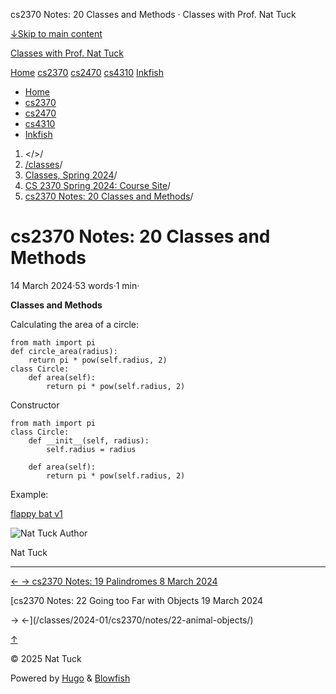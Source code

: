 




cs2370 Notes: 20 Classes and Methods · Classes with Prof. Nat Tuck






















[↓Skip to main content](#main-content)

[Classes with Prof. Nat Tuck](/)

[Home](/)
[cs2370](/classes/2025-01/cs2370/)
[cs2470](/classes/2025-01/cs2470/)
[cs4310](/classes/2025-01/cs4310/)
[Inkfish](https://inkfish.homework.quest/)









* [Home](/)
* [cs2370](/classes/2025-01/cs2370/)
* [cs2470](/classes/2025-01/cs2470/)
* [cs4310](/classes/2025-01/cs4310/)
* [Inkfish](https://inkfish.homework.quest/)





1. </>/
2. [/classes](/classes/)/
3. [Classes, Spring 2024](/classes/2024-01/)/
4. [CS 2370 Spring 2024: Course Site](/classes/2024-01/cs2370/)/
5. [cs2370 Notes: 20 Classes and Methods](/classes/2024-01/cs2370/notes/20-classes-methods/)/

cs2370 Notes: 20 Classes and Methods
====================================

14 March 2024·53 words·1 min·





**Classes and Methods**

Calculating the area of a circle:

```
from math import pi
def circle_area(radius):
    return pi * pow(self.radius, 2)
class Circle:
    def area(self):
        return pi * pow(self.radius, 2)

```

Constructor

```
from math import pi
class Circle:
    def __init__(self, radius):
        self.radius = radius
    
    def area(self):
        return pi * pow(self.radius, 2)

```

Example:

[flappy bat v1](../code/flappy-bat-v1.py)


![Nat Tuck](/img/author_hu_995db18b97553af7.jpg)
Author

Nat Tuck











---


[←
→
cs2370 Notes: 19 Palindromes
8 March 2024](/classes/2024-01/cs2370/notes/19-palindromes/)

[cs2370 Notes: 22 Going too Far with Objects
19 March 2024


→
←](/classes/2024-01/cs2370/notes/22-animal-objects/)





[↑](#the-top "Scroll to top")

©
2025
Nat Tuck

Powered by [Hugo](https://gohugo.io/) & [Blowfish](https://blowfish.page/)













